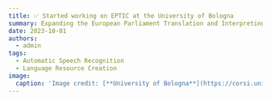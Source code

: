 ```yaml
---
title: ✅ Started working on EPTIC at the University of Bologna
summary: Expanding the European Parliament Translation and Interpreting Corpus.
date: 2023-10-01
authors:
  - admin
tags:
  - Automatic Speech Recognition
  - Language Resource Creation
image:
  caption: 'Image credit: [**University of Bologna**](https://corsi.unibo.it/2cycle/SpecializedTranslation)'
---
```


